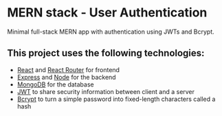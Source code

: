 # MERN stack - User Authentication
Minimal full-stack MERN app with authentication using JWTs and Bcrypt.

## This project uses the following technologies:

- [React](https://reactjs.org) and [React Router](https://reacttraining.com/react-router/) for frontend
- [Express](http://expressjs.com/) and [Node](https://nodejs.org/en/) for the backend
- [MongoDB](https://www.mongodb.com/) for the database
- [JWT](https://github.com/auth0/node-jsonwebtoken#readme) to share security information between client and a server
- [Bcrypt](https://github.com/kelektiv/node.bcrypt.js#readme) to turn a simple password into fixed-length characters called a hash 

